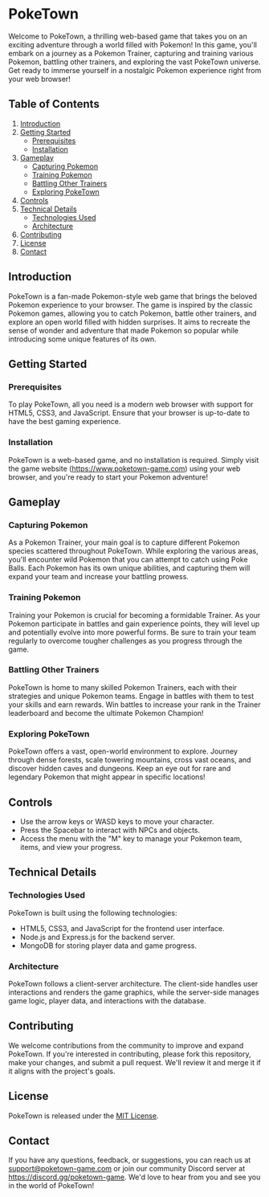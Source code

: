 # PokeTown
Welcome to PokeTown, a thrilling web-based game that takes you on an exciting adventure through a world filled with Pokemon! In this game, you'll embark on a journey as a Pokemon Trainer, capturing and training various Pokemon, battling other trainers, and exploring the vast PokeTown universe. Get ready to immerse yourself in a nostalgic Pokemon experience right from your web browser!

## Table of Contents

1. [Introduction](#introduction)
2. [Getting Started](#getting-started)
   - [Prerequisites](#prerequisites)
   - [Installation](#installation)
3. [Gameplay](#gameplay)
   - [Capturing Pokemon](#capturing-pokemon)
   - [Training Pokemon](#training-pokemon)
   - [Battling Other Trainers](#battling-other-trainers)
   - [Exploring PokeTown](#exploring-poketown)
4. [Controls](#controls)
5. [Technical Details](#technical-details)
   - [Technologies Used](#technologies-used)
   - [Architecture](#architecture)
6. [Contributing](#contributing)
7. [License](#license)
8. [Contact](#contact)

## Introduction

PokeTown is a fan-made Pokemon-style web game that brings the beloved Pokemon experience to your browser. The game is inspired by the classic Pokemon games, allowing you to catch Pokemon, battle other trainers, and explore an open world filled with hidden surprises. It aims to recreate the sense of wonder and adventure that made Pokemon so popular while introducing some unique features of its own.

## Getting Started

### Prerequisites

To play PokeTown, all you need is a modern web browser with support for HTML5, CSS3, and JavaScript. Ensure that your browser is up-to-date to have the best gaming experience.

### Installation

PokeTown is a web-based game, and no installation is required. Simply visit the game website (https://www.poketown-game.com) using your web browser, and you're ready to start your Pokemon adventure!

## Gameplay

### Capturing Pokemon

As a Pokemon Trainer, your main goal is to capture different Pokemon species scattered throughout PokeTown. While exploring the various areas, you'll encounter wild Pokemon that you can attempt to catch using Poke Balls. Each Pokemon has its own unique abilities, and capturing them will expand your team and increase your battling prowess.

### Training Pokemon

Training your Pokemon is crucial for becoming a formidable Trainer. As your Pokemon participate in battles and gain experience points, they will level up and potentially evolve into more powerful forms. Be sure to train your team regularly to overcome tougher challenges as you progress through the game.

### Battling Other Trainers

PokeTown is home to many skilled Pokemon Trainers, each with their strategies and unique Pokemon teams. Engage in battles with them to test your skills and earn rewards. Win battles to increase your rank in the Trainer leaderboard and become the ultimate Pokemon Champion!

### Exploring PokeTown

PokeTown offers a vast, open-world environment to explore. Journey through dense forests, scale towering mountains, cross vast oceans, and discover hidden caves and dungeons. Keep an eye out for rare and legendary Pokemon that might appear in specific locations!

## Controls

- Use the arrow keys or WASD keys to move your character.
- Press the Spacebar to interact with NPCs and objects.
- Access the menu with the "M" key to manage your Pokemon team, items, and view your progress.

## Technical Details

### Technologies Used

PokeTown is built using the following technologies:

- HTML5, CSS3, and JavaScript for the frontend user interface.
- Node.js and Express.js for the backend server.
- MongoDB for storing player data and game progress.

### Architecture

PokeTown follows a client-server architecture. The client-side handles user interactions and renders the game graphics, while the server-side manages game logic, player data, and interactions with the database.

## Contributing

We welcome contributions from the community to improve and expand PokeTown. If you're interested in contributing, please fork this repository, make your changes, and submit a pull request. We'll review it and merge it if it aligns with the project's goals.

## License

PokeTown is released under the [MIT License](LICENSE).

## Contact

If you have any questions, feedback, or suggestions, you can reach us at support@poketown-game.com or join our community Discord server at https://discord.gg/poketown-game. We'd love to hear from you and see you in the world of PokeTown!
